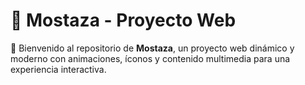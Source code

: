 # 🍔 Mostaza - Proyecto Web
🚀 Bienvenido al repositorio de **Mostaza**, un proyecto web dinámico y moderno con animaciones, íconos y contenido multimedia para una experiencia interactiva.
